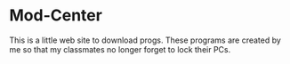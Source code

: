 # Mod-Center

This is a little web site to download progs.
These programs are created by me so that my classmates no longer forget to lock their PCs.

<!-- https://www.youtube.com/watch?v=zpzEsetczqE -->
<!-- MT => 8436 -->